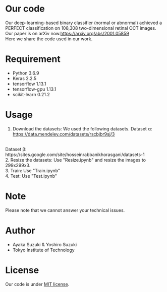 # Our code
 
Our deep-learning-based binary classifier (normal or abnormal) achieved a PERFECT classification on 108,308 two-dimensional retinal OCT images. 
<br>
Our paper is on arXiv now.https://arxiv.org/abs/2001.05859
<br>
Here we share the code used in our work.

 
# Requirement
 
* Python 3.6.9
* Keras 2.2.5
* tensorflow 1.13.1
* tensorflow-gpu 1.13.1
* scikit-learn 0.21.2
 
# Usage
1. Download the datasets: We used the following datasets.
Dataset α: https://data.mendeley.com/datasets/rscbjbr9sj/3
<br>
Dataset β: https://sites.google.com/site/hosseinrabbanikhorasgani/datasets-1
<br>
2. Resize the datasets: Use "Resize.ipynb" and resize the images to 299x299x3.
<br>
3. Train: Use "Train.ipynb"
<br>
4. Test: Use "Test.ipynb"
 
# Note
 
Please note that we cannot answer your technical issues.
 
# Author
 
* Ayaka Suzuki & Yoshiro Suzuki
* Tokyo Institute of Technology
 
# License
Our code is under [MIT license](https://en.wikipedia.org/wiki/MIT_License).
 
